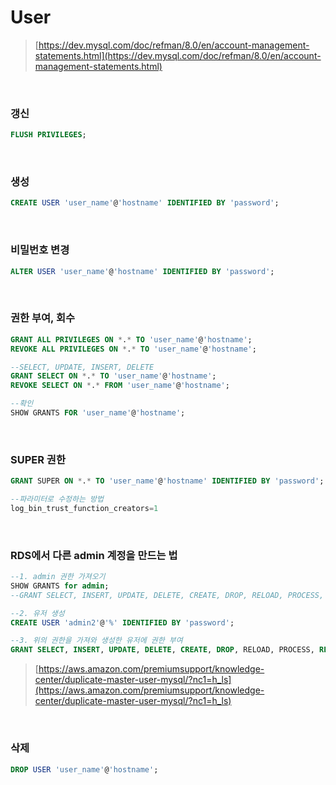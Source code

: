 User
===
>[https://dev.mysql.com/doc/refman/8.0/en/account-management-statements.html](https://dev.mysql.com/doc/refman/8.0/en/account-management-statements.html)

<br>

### 갱신
```sql
FLUSH PRIVILEGES;
```

<br>

### 생성
```sql
CREATE USER 'user_name'@'hostname' IDENTIFIED BY 'password';
```

<br>

### 비밀번호 변경
```sql
ALTER USER 'user_name'@'hostname' IDENTIFIED BY 'password';
```

<br>

### 권한 부여, 회수
```sql
GRANT ALL PRIVILEGES ON *.* TO 'user_name'@'hostname';
REVOKE ALL PRIVILEGES ON *.* TO 'user_name'@'hostname';

--SELECT, UPDATE, INSERT, DELETE
GRANT SELECT ON *.* TO 'user_name'@'hostname';
REVOKE SELECT ON *.* FROM 'user_name'@'hostname';

--확인
SHOW GRANTS FOR 'user_name'@'hostname';
```

<br>

### SUPER 권한
```sql
GRANT SUPER ON *.* TO 'user_name'@'hostname' IDENTIFIED BY 'password';

--파라미터로 수정하는 방법
log_bin_trust_function_creators=1
```

<br>

### RDS에서 다른 admin 계정을 만드는 법
```sql
--1. admin 권한 가져오기
SHOW GRANTS for admin;
--GRANT SELECT, INSERT, UPDATE, DELETE, CREATE, DROP, RELOAD, PROCESS, REFERENCES, INDEX, ALTER, SHOW DATABASES, CREATE TEMPORARY TABLES, LOCK TABLES, EXECUTE, REPLICATION SLAVE, REPLICATION CLIENT, CREATE VIEW, SHOW VIEW, CREATE ROUTINE, ALTER ROUTINE, CREATE USER, EVENT, TRIGGER, LOAD FROM S3, SELECT INTO S3, INVOKE LAMBDA, INVOKE SAGEMAKER, INVOKE COMPREHEND ON *.* TO \'admin\'@\'%\' WITH GRANT OPTION

--2. 유저 생성
CREATE USER 'admin2'@'%' IDENTIFIED BY 'password';

--3. 위의 권한을 가져와 생성한 유저에 권한 부여
GRANT SELECT, INSERT, UPDATE, DELETE, CREATE, DROP, RELOAD, PROCESS, REFERENCES, INDEX, ALTER, SHOW DATABASES, CREATE TEMPORARY TABLES, LOCK TABLES, EXECUTE, REPLICATION SLAVE, REPLICATION CLIENT, CREATE VIEW, SHOW VIEW, CREATE ROUTINE, ALTER ROUTINE, CREATE USER, EVENT, TRIGGER, LOAD FROM S3, SELECT INTO S3, INVOKE LAMBDA, INVOKE SAGEMAKER, INVOKE COMPREHEND ON *.* TO 'admin2'@'%' WITH GRANT OPTION;
```
>[https://aws.amazon.com/premiumsupport/knowledge-center/duplicate-master-user-mysql/?nc1=h_ls](https://aws.amazon.com/premiumsupport/knowledge-center/duplicate-master-user-mysql/?nc1=h_ls)

<br>

### 삭제
```sql
DROP USER 'user_name'@'hostname';
```

<br>

### 
